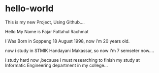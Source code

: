 # hello-world
This is my new Project, Using Github....

Hello My Name is Fajar Fattahul Rachmat

I Was Born in Soppeng 18 August 1998, now i'm 20 years old.

now i study in STMIK Handayani Makassar, so now i'm 7 semseter now....

i study hard now ,because i must researching to finish my study at Informatic Engineering department in my college...
